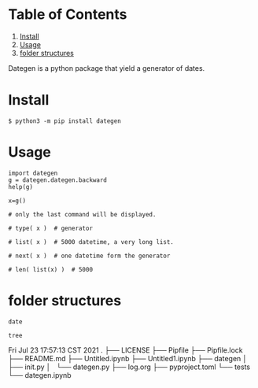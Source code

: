 
# Table of Contents

1.  [Install](#org8aefc3e)
2.  [Usage](#org563c87e)
3.  [folder structures](#org539ec0b)

Dategen is a python package that yield a generator of dates.


<a id="org8aefc3e"></a>

# Install

    $ python3 -m pip install dategen


<a id="org563c87e"></a>

# Usage

    import dategen
    g = dategen.dategen.backward
    help(g)

    x=g()

    # only the last command will be displayed.
    
    # type( x )  # generator
    
    # list( x )  # 5000 datetime, a very long list.
    
    # next( x )  # one datetime form the generator
    
    # len( list(x) )  # 5000


<a id="org539ec0b"></a>

# folder structures

    
    date
    
    tree

Fri Jul 23 17:57:13 CST 2021
.
├── LICENSE
├── Pipfile
├── Pipfile.lock
├── README.md
├── Untitled.ipynb
├── Untitled1.ipynb
├── dategen
│   ├── <span class="underline"><span class="underline">init</span></span>.py
│   └── dategen.py
├── log.org
├── pyproject.toml
└── tests
    └── dategen.ipynb

